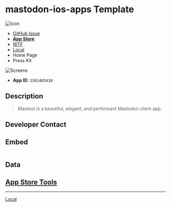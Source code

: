 # mastodon-ios-apps Template

![ Icon](https://github.com/extratone/mastodon-ios-apps/raw/main/icons/.png)

- [GitHub Issue](https://github.com/extratone/mastodon-ios-apps/issues/)
- [**App Store**]()
- [WTF](https://davidblue.wtf/drafts/[[uuid]].html)
- [Local](shareddocuments:///private/var/mobile/Library/Mobile%20Documents/com~apple~CloudDocs/Written/[[uuid]].md)
- Home Page
- Press Kit

![ Screens](screens/.png)

- **App ID**: `1501485410`

## Description

> Mastoot is a beautiful, elegant, and performant Mastodon client app.

## Developer Contact

## Embed

```

```

## Data
[App Store Tools](shortcuts://run-shortcut?name=App%20Store%20Tools)
---

---
[Local](drafts://open?uuid=FC33BE7A-1C8C-4A49-8FBE-281A4E47A60F)